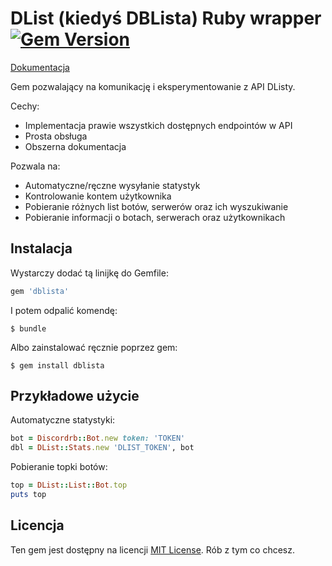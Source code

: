 # DList (kiedyś DBLista) Ruby wrapper [![Gem Version](https://badge.fury.io/rb/dblista.svg)](https://badge.fury.io/rb/dblista)

[Dokumentacja](https://www.rubydoc.info/github/marek12306/dblista-wrapper-ruby)

Gem pozwalający na komunikację i eksperymentowanie z API DListy.

Cechy:

- Implementacja prawie wszystkich dostępnych endpointów w API
- Prosta obsługa
- Obszerna dokumentacja

Pozwala na:

- Automatyczne/ręczne wysyłanie statystyk
- Kontrolowanie kontem użytkownika
- Pobieranie różnych list botów, serwerów oraz ich wyszukiwanie
- Pobieranie informacji o botach, serwerach oraz użytkownikach

## Instalacja

Wystarczy dodać tą linijkę do Gemfile:

```ruby
gem 'dblista'
```

I potem odpalić komendę:

    $ bundle

Albo zainstalować ręcznie poprzez gem:

    $ gem install dblista

## Przykładowe użycie

Automatyczne statystyki:

```ruby
bot = Discordrb::Bot.new token: 'TOKEN'
dbl = DList::Stats.new 'DLIST_TOKEN', bot
```

Pobieranie topki botów:

```ruby
top = DList::List::Bot.top
puts top
```

## Licencja

Ten gem jest dostępny na licencji [MIT License](https://opensource.org/licenses/MIT). Rób z tym co chcesz.
